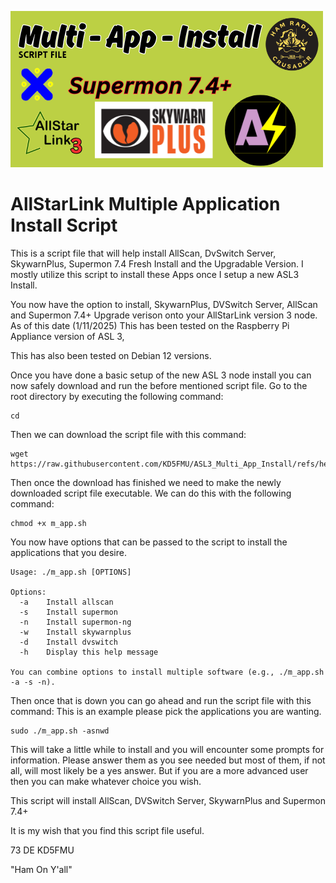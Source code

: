 ![MAPI Logo](https://github.com/KD5FMU/ASL3_Multi_App_Install/blob/main/MAIS.png)

# AllStarLink Multiple Application Install Script
This is a script file that will help install AllScan, DvSwitch Server, SkywarnPlus, Supermon 7.4 Fresh Install and the Upgradable Version. I mostly utilize this script to install these Apps once I setup a new ASL3 Install.

You now have the option to install, SkywarnPlus, DVSwitch Server, AllScan and Supermon 7.4+ Upgrade verison onto your AllStarLink version 3 node. As of this date (1/11/2025) This has been tested on the Raspberry Pi Appliance version of ASL 3,

This has also been tested on Debian 12 versions.



Once you have done a basic setup of the new ASL 3 node install you can now safely download and run the before mentioned script file. Go to the root directory by executing the following command:

```
cd
```

Then we can download the script file with this command:

```
wget https://raw.githubusercontent.com/KD5FMU/ASL3_Multi_App_Install/refs/heads/main/m_app.sh
```

Then once the download has finished we need to make the newly downloaded script file executable. We can do this with the following command:

```
chmod +x m_app.sh
```
You now have options that can be passed to the script to install the applications that you desire.
```
Usage: ./m_app.sh [OPTIONS]

Options:
  -a    Install allscan
  -s    Install supermon
  -n    Install supermon-ng
  -w    Install skywarnplus
  -d    Install dvswitch
  -h    Display this help message

You can combine options to install multiple software (e.g., ./m_app.sh -a -s -n).
```

Then once that is down you can go ahead and run the script file with this command: This is an example please pick the applications you are wanting.

```
sudo ./m_app.sh -asnwd
```

This will take a little while to install and you will encounter some prompts for information. Please answer them as you see needed but most of them, if not all, will most likely be a yes answer. But if you are a more advanced user then you can make whatever choice you wish.

This script will install AllScan, DVSwitch Server, SkywarnPlus and Supermon 7.4+ 

It is my wish that you find this script file useful.

73 DE KD5FMU

"Ham On Y'all" 

